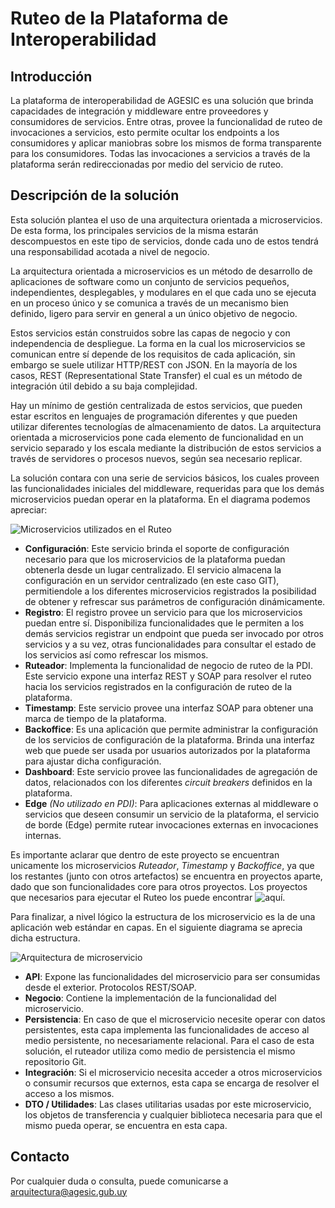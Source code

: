 # Ruteo de la Plataforma de Interoperabilidad

## Introducción
La plataforma de interoperabilidad de AGESIC es una solución que brinda capacidades de integración y middleware entre proveedores y consumidores de servicios. Entre otras, provee la funcionalidad de ruteo de invocaciones a servicios, esto permite ocultar los endpoints a los consumidores y aplicar maniobras sobre los mismos de forma transparente para los consumidores. Todas las invocaciones a servicios a través de la plataforma serán redireccionadas por medio del servicio de ruteo.

## Descripción de la solución
Esta solución plantea el uso de una arquitectura orientada a microservicios. De esta forma, los principales servicios de la misma estarán descompuestos en este tipo de servicios, donde cada uno de estos tendrá una responsabilidad acotada a nivel de negocio.

La arquitectura orientada a microservicios es un método de desarrollo de aplicaciones de software como un conjunto de servicios pequeños, independientes, desplegables, y
modulares en el que cada uno se ejecuta en un proceso único y se comunica a través de un mecanismo bien definido, ligero para servir en general a un único objetivo de
negocio.

Estos servicios están construidos sobre las capas de negocio y con independencia de despliegue. La forma en la cual los microservicios se comunican entre sí depende de los requisitos de cada aplicación, sin embargo se suele utilizar HTTP/REST con JSON. En la mayoría de los casos, REST (Representational State Transfer) el cual es un método de integración útil debido a su baja complejidad.

Hay un mínimo de gestión centralizada de estos servicios, que pueden estar escritos en lenguajes de programación diferentes y que pueden utilizar diferentes tecnologías de almacenamiento de datos. La arquitectura orientada a microservicios pone cada elemento de funcionalidad en un servicio separado y los escala mediante la distribución
de estos servicios a través de servidores o procesos nuevos, según sea necesario replicar.

La solución contara con una serie de servicios básicos, los cuales proveen las funcionalidades iniciales del middleware, requeridas para que los demás microservicios
puedan operar en la plataforma. En el diagrama podemos apreciar:

![Microservicios utilizados en el Ruteo](https://github.com/AGESIC-UY/ruteo-pdi/blob/main/image.png?raw=true)

- **Configuración**: Este servicio brinda el soporte de configuración necesario para que los microservicios de la plataforma puedan obtenerla desde un lugar centralizado. El servicio almacena la configuración en un servidor centralizado (en este caso GIT), permitiendole a los diferentes microservicios registrados la posibilidad de obtener y refrescar sus parámetros de configuración dinámicamente.
- **Registro**: El registro provee un servicio para que los microservicios puedan entre sí. Disponibiliza funcionalidades que le permiten a los demás servicios registrar un endpoint que pueda ser invocado por otros servicios y a su vez, otras funcionalidades para consultar el estado de los servicios así como refrescar los mismos.
- **Ruteador**: Implementa la funcionalidad de negocio de ruteo de la PDI. Este servicio expone una interfaz REST y SOAP para resolver el ruteo hacia los servicios registrados en la configuración de ruteo de la plataforma.
- **Timestamp**: Este servicio provee una interfaz SOAP para obtener una marca de tiempo de la plataforma.
- **Backoffice**: Es una aplicación que permite administrar la configuración de los servicios de configuración de la plataforma. Brinda una interfaz web que puede ser usada por usuarios autorizados por la plataforma para ajustar dicha configuración.
- **Dashboard**: Este servicio provee las funcionalidades de agregación de datos, relacionados con los diferentes _circuit breakers_ definidos en la plataforma.
- **Edge** _(No utilizado en PDI)_: Para aplicaciones externas al middleware o servicios que deseen consumir un servicio de la plataforma, el servicio de borde (Edge) permite rutear invocaciones externas en invocaciones internas.

Es importante aclarar que dentro de este proyecto se encuentran unicamente los microservicios _Ruteador_, _Timestamp_ y _Backoffice_, ya que los restantes (junto con otros artefactos) se encuentra en proyectos aparte, dado que son funcionalidades core para otros proyectos. Los proyectos que necesarios para ejecutar el Ruteo los puede encontrar ![aquí](URL).

Para finalizar, a nivel lógico la estructura de los microservicio es la de una aplicación web estándar en capas. En el siguiente diagrama se aprecia dicha estructura.

![Arquitectura de microservicio](https://github.com/AGESIC-UY/ruteo-pdi/blob/main/image2.png?raw=true)

- **API**: Expone las funcionalidades del microservicio para ser consumidas desde el exterior. Protocolos REST/SOAP.
- **Negocio**: Contiene la implementación de la funcionalidad del microservicio.
- **Persistencia**: En caso de que el microservicio necesite operar con datos persistentes, esta capa implementa las funcionalidades de acceso al medio persistente, no necesariamente relacional. Para el caso de esta solución, el ruteador utiliza como medio de persistencia el mismo repositorio Git.
- **Integración**: Si el microservicio necesita acceder a otros microservicios o consumir recursos que externos, esta capa se encarga de resolver el acceso a los mismos.
- **DTO / Utilidades**: Las clases utilitarias usadas por este microservicio, los objetos de transferencia y cualquier biblioteca necesaria para que el mismo pueda operar, se encuentra en esta capa.

## Contacto
Por cualquier duda o consulta, puede comunicarse a arquitectura@agesic.gub.uy




